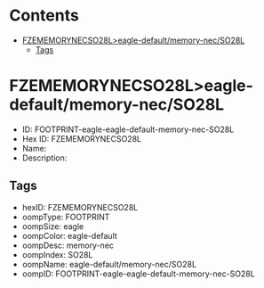 



Contents
========

* [FZEMEMORYNECSO28L>eagle-default/memory-nec/SO28L](#fzememorynecso28leagle-defaultmemory-necso28l)
	* [Tags](#tags)

# FZEMEMORYNECSO28L>eagle-default/memory-nec/SO28L

- ID: FOOTPRINT-eagle-eagle-default-memory-nec-SO28L
- Hex ID: FZEMEMORYNECSO28L
- Name: 
- Description: 

## Tags

- hexID: FZEMEMORYNECSO28L
- oompType: FOOTPRINT
- oompSize: eagle
- oompColor: eagle-default
- oompDesc: memory-nec
- oompIndex: SO28L
- oompName: eagle-default/memory-nec/SO28L
- oompID: FOOTPRINT-eagle-eagle-default-memory-nec-SO28L
